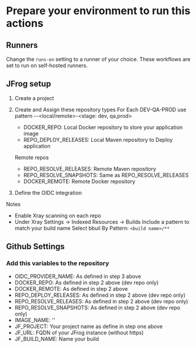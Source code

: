 # Prepare your environment to run this actions

## Runners
Change the `runs-on` setting to a runner of your choice. These workflows are set to run on self-hosted runners.

## JFrog setup
1. Create a project 
2. Create and Assign these repository types
    For Each DEV-QA-PROD
    use pattern <project>-<type>-<local/remote>-<stage: dev, qa,prod>
    - DOCKER_REPO: Local Docker repository to store your application image
    - REPO_DEPLOY_RELEASES: Local Maven repository to Deploy application

    Remote repos
    - REPO_RESOLVE_RELEASES: Remote Maven repository
    - REPO_RESOLVE_SNAPSHOTS: Same as REPO_RESOLVE_RELEASES
    - DOCKER_REMOTE: Remote Docker repository

3. Define the OIDC integration

Notes 
- Enable Xray scanning on each repo
- Under Xray Settings -> Indexed Resources -> Builds
    Include a pattern to match your build name Select bbuil By Pattern: `<build name>/**`    


## Github Settings
### Add this variables to the repository

- OIDC_PROVIDER_NAME: As defined in step 3 above
- DOCKER_REPO: As defined in step 2 above (dev repo only)
- DOCKER_REMOTE: As defined in step 2 above 
- REPO_DEPLOY_RELEASES: As defined in step 2 above (dev repo only)
- REPO_RESOLVE_RELEASES: As defined in step 2 above (dev repo only)
- REPO_RESOLVE_SNAPSHOTS: As defined in step 2 above (dev repo only)
- IMAGE_NAME: '<IMAGE NAME: your choice>'
- JF_PROJECT: Your project name as define in step one above
- JF_URL: FQDN of your JFrog instance (without https)
- JF_BUILD_NAME: Name your build
